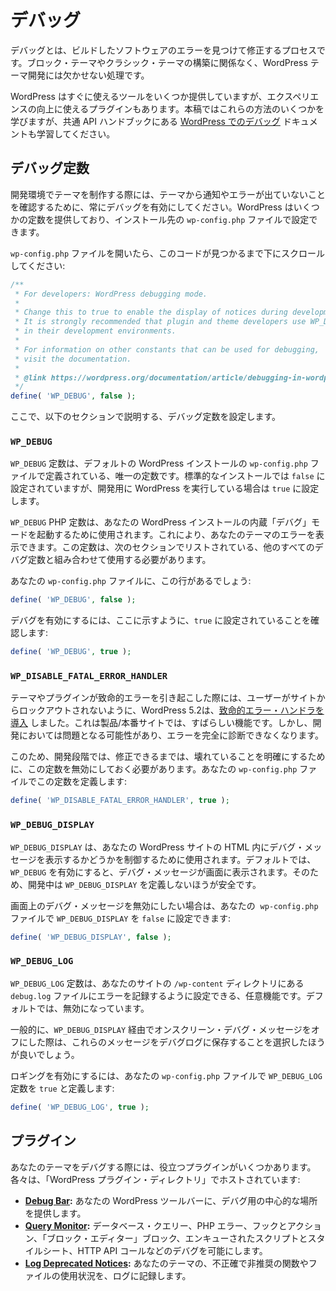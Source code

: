 <!-- 
# Debugging
 -->

# デバッグ

<!-- 
Debugging is the practice of finding and fixing errors in any software that you build. And it is an essential part of WordPress theme development, regardless of whether you are building a block or classic theme. 
 -->

デバッグとは、ビルドしたソフトウェアのエラーを見つけて修正するプロセスです。ブロック・テーマやクラシック・テーマの構築に関係なく、WordPress テーマ開発には欠かせない処理です。

<!-- 
WordPress provides some tools out of the box, but there are also plugins that you can use to enhance the experience. You’ll learn about some of these methods in this article, but you should also study the [Debugging in WordPress](https://wordpress.org/documentation/article/debugging-in-wordpress/) documentation in the Common APIs handbook.
 -->

WordPress はすぐに使えるツールをいくつか提供していますが、エクスペリエンスの向上に使えるプラグインもあります。本稿ではこれらの方法のいくつかを学びますが、共通 API ハンドブックにある [WordPress でのデバッグ](https://wordpress.org/documentation/article/debugging-in-wordpress/) ドキュメントも学習してください。

<!-- 
## Debugging constants
 -->

## デバッグ定数

<!-- 
When creating themes from within a development environment, you should always enable debugging to ensure that your theme is not creating notices or errors. WordPress offers several constants, which you can set in your installation’s `wp-config.php` file.
 -->

開発環境でテーマを制作する際には、テーマから通知やエラーが出ていないことを確認するために、常にデバッグを有効にしてください。WordPress はいくつかの定数を提供しており、インストール先の `wp-config.php` ファイルで設定できます。

<!-- 
If you open the `wp-config.php` file, scroll down until you locate this code:
 -->

`wp-config.php` ファイルを開いたら、このコードが見つかるまで下にスクロールしてください:

```php
/**
 * For developers: WordPress debugging mode.
 *
 * Change this to true to enable the display of notices during development.
 * It is strongly recommended that plugin and theme developers use WP_DEBUG
 * in their development environments.
 *
 * For information on other constants that can be used for debugging,
 * visit the documentation.
 *
 * @link https://wordpress.org/documentation/article/debugging-in-wordpress/
 */
define( 'WP_DEBUG', false );
```

<!-- 
This is where you will configure any debugging constants outlined in the sections below. 
 -->

ここで、以下のセクションで説明する、デバッグ定数を設定します。 

<!-- 
### WP\_DEBUG
 -->

### `WP_DEBUG`

<!-- 
The `WP_DEBUG` constant is the only one defined in a default WordPress installation’s `wp-config.php` file. In a standard install, it is set to `false`, but it is set to `true` if you are running a development copy of WordPress.
 -->

`WP_DEBUG` 定数は、デフォルトの WordPress インストールの `wp-config.php` ファイルで定義されている、唯一の定数です。標準的なインストールでは `false` に設定されていますが、開発用に WordPress を実行している場合は `true` に設定します。

<!-- 
The `WP_DEBUG` PHP constant is used to trigger the built-in “debug” mode on your WordPress installation. This allows you to view errors in your theme. It should be used in conjunction with all of the other debugging constants listed in the next sections.
 -->

`WP_DEBUG` PHP 定数は、あなたの WordPress インストールの内蔵「デバグ」モードを起動するために使用されます。これにより、あなたのテーマのエラーを表示できます。この定数は、次のセクションでリストされている、他のすべてのデバグ定数と組み合わせて使用する必要があります。

<!-- 
You should see this line in your `wp-config.php` file:
 -->

あなたの `wp-config.php` ファイルに、この行があるでしょう:

```php
define( 'WP_DEBUG', false );
```

<!-- 
To enable debugging, make sure it is set to `true`, as shown here:
 -->

デバグを有効にするには、ここに示すように、`true` に設定されていることを確認します:

```php
define( 'WP_DEBUG', true );
```

<!-- 
### WP\_DISABLE\_FATAL\_ERROR\_HANDLER
 -->

### `WP_DISABLE_FATAL_ERROR_HANDLER`

<!-- 
WordPress 5.2 [introduced a fatal error handler](https://make.wordpress.org/core/2019/04/16/fatal-error-recovery-mode-in-5-2/) to ensure that users do not get locked out of their site when a theme or plugin causes a fatal error. This is a great feature in production/live sites. But it can be problematic in development, preventing you from fully diagnosing errors.
 -->

テーマやプラグインが致命的エラーを引き起こした際には、ユーザーがサイトからロックアウトされないように、WordPress 5.2は、[致命的エラー・ハンドラを導入](https://make.wordpress.org/core/2019/04/16/fatal-error-recovery-mode-in-5-2/) しました。これは製品/本番サイトでは、すばらしい機能です。しかし、開発においては問題となる可能性があり、エラーを完全に診断できなくなります。

<!-- 
For this reason, in development, you should disable this to make sure things are broken until you can fix them. Define this constant in your `wp-config.php` file:
 -->

このため、開発段階では、修正できるまでは、壊れていることを明確にするために、この定数を無効にしておく必要があります。あなたの `wp-config.php` ファイルでこの定数を定義します:

```php
define( 'WP_DISABLE_FATAL_ERROR_HANDLER', true );
```

<!-- 
### WP\_DEBUG\_DISPLAY
 -->

### `WP_DEBUG_DISPLAY`

<!-- 
`WP_DEBUG_DISPLAY` is used to control whether debug messages display within the HTML of your WordPress site. By default, when `WP_DEBUG` is enabled, debugging messages will be shown on the screen. So, you can safely not define `WP_DEBUG_DISPLAY` during development.
 -->

`WP_DEBUG_DISPLAY` は、あなたの WordPress サイトの HTML 内にデバグ・メッセージを表示するかどうかを制御するために使用されます。デフォルトでは、`WP_DEBUG` を有効にすると、デバグ・メッセージが画面に表示されます。そのため、開発中は `WP_DEBUG_DISPLAY` を定義しないほうが安全です。

<!-- 
If you want to disable on-screen debugging messages, you can set `WP_DEBUG_DISPLAY` to `false` in your  `wp-config.php` file:
 -->

画面上のデバグ・メッセージを無効にしたい場合は、あなたの  `wp-config.php` ファイルで `WP_DEBUG_DISPLAY` を `false` に設定できます:

```php
define( 'WP_DEBUG_DISPLAY', false );
```

<!-- 
### WP\_DEBUG\_LOG
 -->

### `WP_DEBUG_LOG`

<!-- 
The `WP_DEBUG_LOG` constant is an optional feature that you can set to log errors to a `debug.log` file in your site’s `/wp-content` directory. By default, this is disabled.
 -->

`WP_DEBUG_LOG` 定数は、あなたのサイトの `/wp-content` ディレクトリにある `debug.log` ファイルにエラーを記録するように設定できる、任意機能です。デフォルトでは、無効になっています。

<!-- 
Generally, if you turn off on-screen debugging messages via `WP_DEBUG_DISPLAY`, then you will want to opt for storing these messages in the debug log.
 -->

一般的に、`WP_DEBUG_DISPLAY` 経由でオンスクリーン・デバグ・メッセージをオフにした際は、これらのメッセージをデバグログに保存することを選択したほうが良いでしょう。

<!-- 
To enable logging, define the `WP_DEBUG_LOG` constant as `true` in your `wp-config.php` file:
 -->

ロギングを有効にするには、あなたの `wp-config.php` ファイルで `WP_DEBUG_LOG` 定数を `true` と定義します:

```php
define( 'WP_DEBUG_LOG', true );
```

<!-- 
## Plugins
 -->

## プラグイン

<!-- 
There are several plugins that are helpful when debugging your theme. Each is hosted in the WordPress Plugin Directory:
 -->

あなたのテーマをデバグする際には、役立つプラグインがいくつかあります。各々は、「WordPress プラグイン・ディレクトリ」でホストされています:

<!-- 
*   [**Debug Bar**](https://wordpress.org/plugins/debug-bar/)**:** Provides a central location for debugging in your WordPress toolbar.
*   [**Query Monitor**](https://wordpress.org/plugins/query-monitor/)**:** Enables debugging of database queries, PHP errors, hooks and actions, block editor blocks, enqueued scripts and stylesheets, HTTP API calls, and more.
*   [**Log Deprecated Notices**](https://wordpress.org/plugins/log-deprecated-notices/)**:** Logs incorrect and deprecated function and file usages in your theme.
 -->

*   [**Debug Bar**](https://wordpress.org/plugins/debug-bar/)**:** あなたの WordPress ツールバーに、デバグ用の中心的な場所を提供します。
*   [**Query Monitor**](https://wordpress.org/plugins/query-monitor/)**:** データベース・クエリー、PHP エラー、フックとアクション、「ブロック・エディター」ブロック、エンキューされたスクリプトとスタイルシート、HTTP API コールなどのデバグを可能にします。
*   [**Log Deprecated Notices**](https://wordpress.org/plugins/log-deprecated-notices/)**:** あなたのテーマの、不正確で非推奨の関数やファイルの使用状況を、ログに記録します。